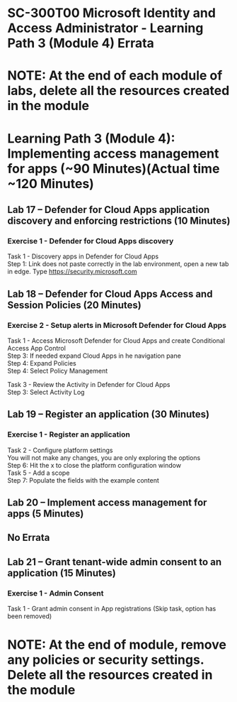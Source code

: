 # SC-300T00 Microsoft Identity and Access Administrator - Learning Path 3 (Module 4) Errata

# NOTE:  At the end of each module of labs, delete all the resources created in the module

# Learning Path 3 (Module 4): Implementing access management for apps (~90 Minutes)(Actual time ~120 Minutes)

## Lab 17 – Defender for Cloud Apps application discovery and enforcing restrictions (10 Minutes)

### Exercise 1 - Defender for Cloud Apps discovery<br>

Task 1 - Discovery apps in Defender for Cloud Apps<br>
Step 1:  Link does not paste correctly in the lab environment, open a new tab in edge.  Type https://security.microsoft.com<br>

## Lab 18 – Defender for Cloud Apps Access and Session Policies (20 Minutes)

### Exercise 2 - Setup alerts in Microsoft Defender for Cloud Apps

Task 1 - Access Microsoft Defender for Cloud Apps and create Conditional Access App Control<br>
Step 3:  If needed expand Cloud Apps in he navigation pane<br>
Step 4:  Expand Policies <br>
Step 4:  Select Policy Management<br>

Task 3 - Review the Activity in Defender for Cloud Apps<br>
Step 3:  Select Activity Log<br>

## Lab 19 – Register an application (30 Minutes)

### Exercise 1 - Register an application

Task 2 - Configure platform settings<br>
You will not make any changes, you are only exploring the options<br>
Step 6:  Hit the x to close the platform configuration window<br>
Task 5 - Add a scope<br>
Step 7:  Populate the fields with the example content<br>

## Lab 20 – Implement access management for apps (5 Minutes)

## No Errata

## Lab 21 – Grant tenant-wide admin consent to an application (15 Minutes)

### Exercise 1 - Admin Consent

Task 1 - Grant admin consent in App registrations (Skip task, option has been removed) <br>

# NOTE:  At the end of module, remove any policies or security settings.  Delete all the resources created in the module
